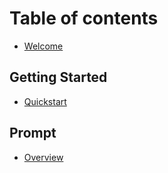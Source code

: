 # Table of contents

* [Welcome](README.md)

## Getting Started

* [Quickstart](getting-started/quickstart.md)

## Prompt

* [Overview](prompt/overview.md)
